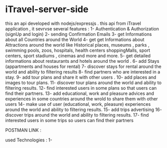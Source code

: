 # iTravel-server-side
this an api developed with nodejs/expressjs .
this api from iTravel application , it sevrvse several features : 
1- Authentication & Authorization (signUp and login)
2- sending Confirmation Emails
3- get Informations about all Countries around the World
4- get get Informations about Attractions around the world like Historical places, museums , parks , swimming pools, zoos, hospitals, health centers shoppingMalls, sport centers, sport stadiums , cinemas and more and more.
5- get detailed informations about restaurants and hotels around the world .
6- add Stays (appartments and houses for rental)
7- discover stays for rental around the world and ability to filtering results
8- find partners who are interested in a stay.
9- add tour plans and share it with other users .
10- add places and images to tour plans.
11- discover tour plans around the world and ability to filtering results.
12- find interested users in some plans so that users can find their partners.
13- add educational, work and pleasure advices and experiences in some countries around the wrold to share them with other users
14- make use of user (educational, work, pleasure) experiences around the world and ability to filtering results.
15- add trips advertising 
16- discover trips around the world and ability to filtering results.
17- find interested users in some trips so users can find their partners

POSTMAN LINK : 

used Technologies : 
1-
